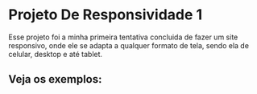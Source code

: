 <h1> Projeto De Responsividade 1</h1>

<p>Esse projeto foi a minha primeira tentativa concluida de fazer um site responsivo, onde ele se adapta a qualquer formato de tela, sendo ela de celular, desktop e até tablet.</p>

<h2>Veja os exemplos:</h2>


